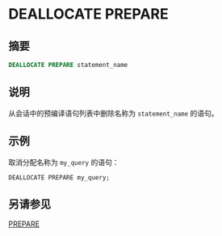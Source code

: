 
# DEALLOCATE PREPARE

## 摘要

``` sql
DEALLOCATE PREPARE statement_name
```

## 说明

从会话中的预编译语句列表中删除名称为 `statement_name` 的语句。

## 示例

取消分配名称为 `my_query` 的语句：

    DEALLOCATE PREPARE my_query;

## 另请参见

[PREPARE](./prepare.md)